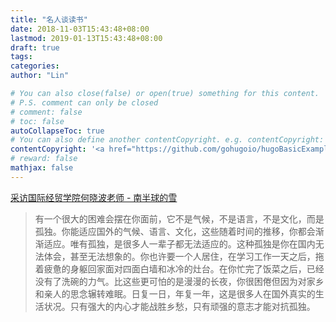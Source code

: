 ```yaml
---
title: "名人谈读书"
date: 2018-11-03T15:43:48+08:00
lastmod: 2019-01-13T15:43:48+08:00
draft: true
tags: 
categories: 
author: "Lin"

# You can also close(false) or open(true) something for this content.
# P.S. comment can only be closed
# comment: false
# toc: false
autoCollapseToc: true
# You can also define another contentCopyright. e.g. contentCopyright: "This is another copyright."
contentCopyright: '<a href="https://github.com/gohugoio/hugoBasicExample" rel="noopener" target="_blank">See origin</a>'
# reward: false
mathjax: false
---
```


[采访国际经贸学院何晓波老师 - 南半球的雪](https://mp.weixin.qq.com/s?timestamp=1548440037&src=3&ver=1&signature=1FUoAzhNzQsJjxvguV9C3-SoQRmumzNH6fFtPbx7U*b4eWIh8gqSVybvJZASGT6bh0bSKSR**PrAHzn906ltN*ohVND7O7Qec47zO-VrSv4BiwgoHC8H*SIrTjj4nvPgl05q2ZWlTCZnXyrF*qT7cEQCpJIO6LwTvq9PqMG316s=)

> 有一个很大的困难会摆在你面前，它不是气候，不是语言，不是文化，而是孤独。你能适应国外的气候、语言、文化，这些随着时间的推移，你都会渐渐适应。唯有孤独，是很多人一辈子都无法适应的。这种孤独是你在国内无法体会，甚至无法想象的。你也许要一个人居住，在学习工作一天之后，拖着疲惫的身躯回家面对四面白墙和冰冷的灶台。在你忙完了饭菜之后，已经没有了洗碗的力气。比这些更可怕的是漫漫的长夜，你很困倦但因为对家乡和亲人的思念辗转难眠。日复一日，年复一年，这是很多人在国外真实的生活状况。只有强大的内心才能战胜乡愁，只有顽强的意志才能对抗孤独。

